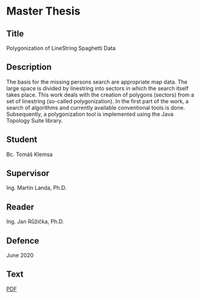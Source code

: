 # Master Thesis

## Title

Polygonization of LineString Spaghetti Data

## Description

The basis for the missing persons search are appropriate map data. The large
space is divided by linestring into sectors in which the search itself takes place. This
work deals with the creation of polygons (sectors) from a set of linestring (so-called
polygonization). In the first part of the work, a search of algorithms and currently
available conventional tools is done. Subsequently, a polygonization tool is implemented
using the Java Topology Suite library.

## Student

Bc. Tomáš Klemsa

## Supervisor

Ing. Martin Landa, Ph.D.

## Reader

Ing. Jan Růžička, Ph.D.

## Defence

June 2020

## Text

[PDF](text/tomas-klemsa-dp-2020.pdf)
